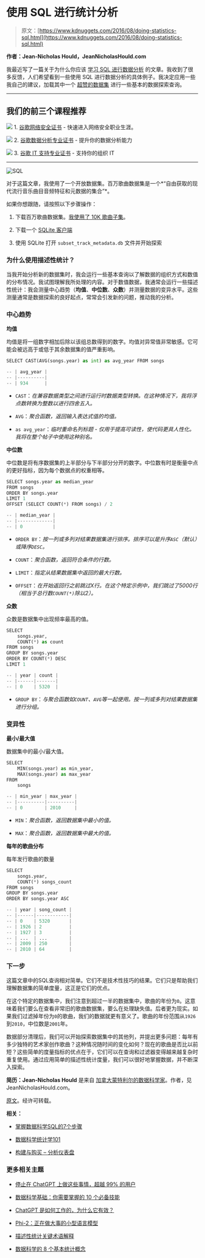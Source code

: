 # 使用 SQL 进行统计分析

> 原文：[https://www.kdnuggets.com/2016/08/doing-statistics-sql.html](https://www.kdnuggets.com/2016/08/doing-statistics-sql.html)

**作者：Jean-Nicholas Hould，JeanNicholasHould.com**

我最近写了一篇关于为什么你应该 [学习 SQL 进行数据分析](http://www.jeannicholashould.com/sql-for-data-analysis.html) 的文章。我收到了很多反馈，人们希望看到一些使用 SQL 进行数据分析的具体例子。我决定应用一些我自己的建议，加载其中一个 [超赞的数据集](https://github.com/caesar0301/awesome-public-datasets) 进行一些基本的数据探索查询。

* * *

## 我们的前三个课程推荐

![](../Images/0244c01ba9267c002ef39d4907e0b8fb.png) 1\. [谷歌网络安全证书](https://www.kdnuggets.com/google-cybersecurity) - 快速进入网络安全职业生涯。

![](../Images/e225c49c3c91745821c8c0368bf04711.png) 2\. [谷歌数据分析专业证书](https://www.kdnuggets.com/google-data-analytics) - 提升你的数据分析能力

![](../Images/0244c01ba9267c002ef39d4907e0b8fb.png) 3\. [谷歌 IT 支持专业证书](https://www.kdnuggets.com/google-itsupport) - 支持你的组织 IT

* * *

![SQL](../Images/7b90faf67d8c5a9b93c5838add6004a0.png)

对于这篇文章，我使用了一个开放数据集。百万歌曲数据集是一个*“自由获取的现代流行音乐曲目音频特征和元数据的集合”*。

如果你想跟随，请按照以下步骤操作：

1.  下载百万歌曲数据集。[我使用了 10K 歌曲子集](http://labrosa.ee.columbia.edu/millionsong/pages/getting-dataset#subset)。

1.  下载一个 [SQLite 客户端](http://sqlitebrowser.org/)

1.  使用 SQLite 打开 `subset_track_metadata.db` 文件并开始探索

### 为什么使用描述性统计？

当我开始分析新的数据集时，我会运行一些基本查询以了解数据的组织方式和数值的分布情况。我试图理解我所处理的内容。对于数值数据，我通常会运行一些描述性统计：我会测量中心趋势（**均值**、**中位数**、**众数**）并测量数据的变异水平。这些测量通常是数据探索的良好起点，常常会引发新的问题，推动我的分析。

### 中心趋势

**均值**

均值是将一组数字相加后除以该组总数得到的数字。均值对异常值非常敏感。它可能会被远高于或低于其余数据集的值严重影响。

```py
SELECT CAST(AVG(songs.year) as int) as avg_year FROM songs

-- | avg_year |
-- |----------|
-- | 934      |
```

+   `CAST`：*在兼容数据类型之间进行运行时数据类型转换。在这种情况下，我将浮点数转换为整数以进行四舍五入。*

+   `AVG`：*聚合函数，返回输入表达式值的均值。*

+   `as avg_year`：*临时重命名列标题 - 仅用于提高可读性，使代码更具人性化。我将在整个帖子中使用这种别名。*

**中位数**

中位数是将有序数据集的上半部分与下半部分分开的数字。中位数有时是衡量中点的更好指标，因为每个数据点的权重相等。

```py
SELECT songs.year as median_year
FROM songs 
ORDER BY songs.year 
LIMIT 1 
OFFSET (SELECT COUNT(*) FROM songs) / 2

-- | median_year |
-- |-------------|
-- | 0           |
```

+   `ORDER BY`：*按一列或多列对结果数据集进行排序。排序可以是升序`ASC`（默认）或降序`DESC`。*

+   `COUNT`：*聚合函数，返回符合条件的行数。*

+   `LIMIT`：*指定从结果数据集中返回的最大行数。*

+   `OFFSET`：*在开始返回行之前跳过X行。在这个特定示例中，我们跳过了5000行（相当于总行数`COUNT(*)`除以2）。*

**众数**

众数是数据集中出现频率最高的值。

```py
SELECT 
    songs.year,
    COUNT(*) as count
FROM songs
GROUP BY songs.year
ORDER BY COUNT(*) DESC
LIMIT 1

-- | year | count |
-- |------|-------|
-- | 0    | 5320  |
```

+   `GROUP BY`：*与聚合函数如`COUNT`、`AVG`等一起使用。按一列或多列对结果数据集进行分组。*

### 变异性

**最小/最大值**

数据集中的最小/最大值。

```py
SELECT 
    MIN(songs.year) as min_year,
    MAX(songs.year) as max_year
FROM
    songs

-- | min_year | max_year |
-- |----------|----------|
-- | 0        | 2010     |
```

+   `MIN`：*聚合函数，返回数据集中最小的值。*

+   `MAX`：*聚合函数，返回数据集中最大的值。*

**每年的歌曲分布**

每年发行歌曲的数量

```py
SELECT 
    songs.year,
    COUNT(*) songs_count
FROM songs
GROUP BY songs.year
ORDER BY songs.year ASC

-- | year | song_count |
-- |------|------------|
-- | 0    | 5320       |
-- | 1926 | 2          |
-- | 1927 | 3          |
-- | ...  | ...        |
-- | 2009 | 250        |
-- | 2010 | 64         |
```

### 下一步

这篇文章中的SQL查询相对简单。它们不是技术性技巧的结果。它们只是帮助我们理解数据集的简单度量，这正是它们的优点。

在这个特定的数据集中，我们注意到超过一半的数据集中，歌曲的年份为`0`。这意味着我们要么在查看非常旧的歌曲数据集，要么在处理缺失值。后者更为现实。如果我们过滤掉年份为`0`的歌曲，我们的数据就更有意义了。歌曲的年份范围从`1926`到`2010`，中位数是`2001`年。

数据部分清理后，我们可以开始探索数据集中的其他列，并提出更多问题：每年有多少独特的艺术家创作歌曲？这种情况随时间的变化如何？现在的歌曲是否比以前短？这些简单的度量指标的优点在于，它们可以在查询和过滤器变得越来越复杂时重复使用。通过应用简单的描述性统计度量，我们可以很好地掌握数据，并不断深入探索。

**简历：Jean-Nicholas Hould** 是来自 [加拿大蒙特利尔的数据科学家](http://jeannicholashould.com/?utm_source=kdnugget)。作者，见 JeanNicholasHould.com。

[原文](http://www.jeannicholashould.com/descriptive-statistics-in-sql.html)。经许可转载。

**相关：**

+   [掌握数据科学SQL的7个步骤](/2016/06/seven-steps-mastering-sql-data-science.html)

+   [数据科学统计学101](/2016/07/data-science-statistics-101.html)

+   [构建与购买 – 分析仪表盘](/2016/07/build-buy-analytics-dashboards.html)

### 更多相关主题

+   [停止在 ChatGPT 上做这些事情，超越 99% 的用户](https://www.kdnuggets.com/2023/05/stop-chatgpt-get-ahead-99-users.html)

+   [数据科学基础：你需要掌握的 10 个必备技能](https://www.kdnuggets.com/2020/10/data-science-minimum-10-essential-skills.html)

+   [ChatGPT 是如何工作的，为什么它有效？](https://www.kdnuggets.com/2023/04/chatgpt-work.html)

+   [Phi-2：正在做大事的小型语言模型](https://www.kdnuggets.com/phi-2-small-lms-that-are-doing-big-things)

+   [描述性统计关键术语解释](https://www.kdnuggets.com/2017/05/descriptive-statistics-key-terms-explained.html)

+   [数据科学的 8 个基本统计概念](https://www.kdnuggets.com/2020/06/8-basic-statistics-concepts.html)
